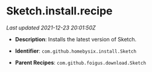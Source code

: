# Sketch.install.recipe

_Last updated 2021-12-23 20:01:50Z_

- **Description**: Installs the latest version of Sketch.

- **Identifier**: `com.github.homebysix.install.Sketch`

- **Parent Recipes**: `com.github.foigus.download.Sketch`
